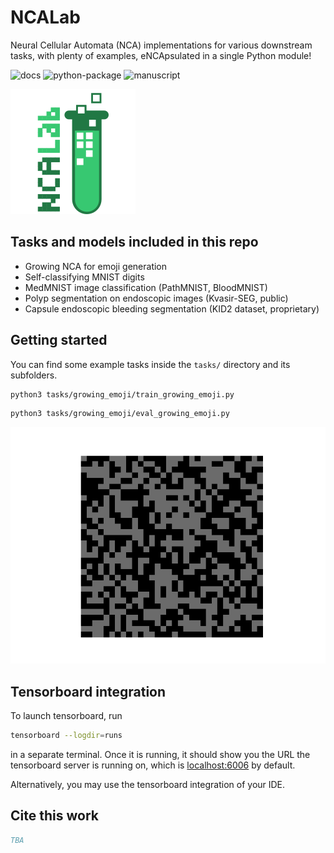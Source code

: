 # NCALab

Neural Cellular Automata (NCA) implementations for various downstream tasks, with plenty of examples, eNCApsulated in a single Python module!


![docs](https://github.com/MECLabTUDA/NCAlab/actions/workflows/docs.yml/badge.svg)
![python-package](https://github.com/MECLabTUDA/NCAlab/actions/workflows/python-package.yml/badge.svg)
![manuscript](https://github.com/MECLabTUDA/NCAlab/actions/workflows/draft-pdf.yml/badge.svg)

![NCALab Logo](artwork/ncalab_logo.png)


## Tasks and models included in this repo

  * Growing NCA for emoji generation
  * Self-classifying MNIST digits
  * MedMNIST image classification (PathMNIST, BloodMNIST)
  * Polyp segmentation on endoscopic images (Kvasir-SEG, public)
  * Capsule endoscopic bleeding segmentation (KID2 dataset, proprietary)


## Getting started

You can find some example tasks inside the `tasks/` directory and its subfolders.

```bash
python3 tasks/growing_emoji/train_growing_emoji.py
```

```bash
python3 tasks/growing_emoji/eval_growing_emoji.py
```

![NCALab Logo](artwork/growing_emoji.gif)



## Tensorboard integration

To launch tensorboard, run

```bash
tensorboard --logdir=runs
```

in a separate terminal.
Once it is running, it should show you the URL the tensorboard server is running on, which is [localhost:6006](https://localhost:6006) by default.

Alternatively, you may use the tensorboard integration of your IDE.


## Cite this work

```bibtex
TBA
```